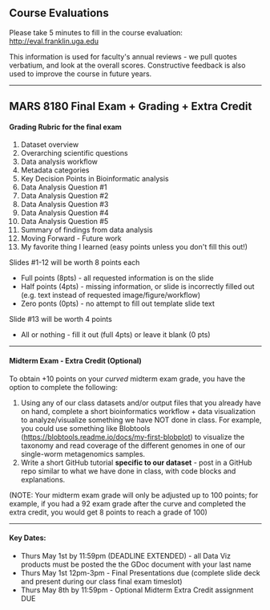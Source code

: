 ## Course Evaluations

Please take 5 minutes to fill in the course evaluation: http://eval.franklin.uga.edu

This information is used for faculty's annual reviews - we pull quotes verbatium, and look at the overall scores. Constructive feedback is also used to improve the course in future years. 

---

## MARS 8180 Final Exam + Grading + Extra Credit

#### Grading Rubric for the final exam
1. Dataset overview
2. Overarching scientific questions
3. Data analysis workflow
4. Metadata categories
5. Key Decision Points in Bioinformatic analysis
6. Data Analysis Question #1
7. Data Analysis Question #2
8. Data Analysis Question #3
9. Data Analysis Question #4
10. Data Analysis Question #5
11. Summary of findings from data analysis
12. Moving Forward - Future work
13. My favorite thing I learned (easy points unless you don't fill this out!)

Slides #1-12 will be worth 8 points each
* Full points (8pts) - all requested information is on the slide
* Half points (4pts) - missing information, or slide is incorrectly filled out (e.g. text instead of requested image/figure/workflow)
* Zero ponts (0pts) - no attempt to fill out template slide text

Slide #13 will be worth 4 points
* All or nothing - fill it out (full 4pts) or leave it blank (0 pts)

---
#### Midterm Exam - Extra Credit (Optional)

To obtain +10 points on your *curved* midterm exam grade, you have the option to complete the following:

1. Using any of our class datasets and/or output files that you already have on hand, complete a short bioinformatics workflow + data visualization to analyze/visualize something we have NOT done in class. For example, you could use something like Blobtools (https://blobtools.readme.io/docs/my-first-blobplot) to visualize the taxonomy and read coverage of the different genomes in one of our single-worm metagenomics samples.
2. Write a short GitHub tutorial **specific to our dataset** - post in a GitHub repo similar to what we have done in class, with code blocks and explanations.

(NOTE: Your midterm exam grade will only be adjusted up to 100 points; for example, if you had a 92 exam grade after the curve and completed the extra credit, you would get 8 points to reach a grade of 100)

---

#### Key Dates:
* Thurs May 1st by 11:59pm (DEADLINE EXTENDED) - all Data Viz products must be posted the the GDoc document with your last name
* Thurs May 1st 12pm-3pm - Final Presentations due (complete slide deck and present during our class final exam timeslot)
* Thurs May 8th by 11:59pm - Optional Midterm Extra Credit assignment DUE

